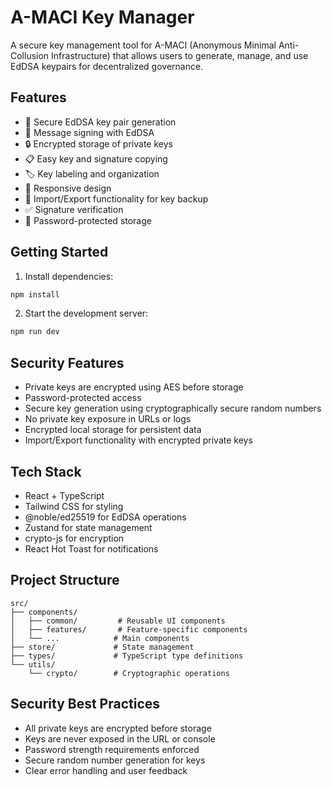 # A-MACI Key Manager

A secure key management tool for A-MACI (Anonymous Minimal Anti-Collusion Infrastructure) that allows users to generate, manage, and use EdDSA keypairs for decentralized governance.

## Features

- 🔐 Secure EdDSA key pair generation
- 📝 Message signing with EdDSA
- 🔒 Encrypted storage of private keys
- 📋 Easy key and signature copying
- 🏷️ Key labeling and organization
- 📱 Responsive design
- 💾 Import/Export functionality for key backup
- ✅ Signature verification
- 🔑 Password-protected storage

## Getting Started

1. Install dependencies:
```bash
npm install
```

2. Start the development server:
```bash
npm run dev
```

## Security Features

- Private keys are encrypted using AES before storage
- Password-protected access
- Secure key generation using cryptographically secure random numbers
- No private key exposure in URLs or logs
- Encrypted local storage for persistent data
- Import/Export functionality with encrypted private keys

## Tech Stack

- React + TypeScript
- Tailwind CSS for styling
- @noble/ed25519 for EdDSA operations
- Zustand for state management
- crypto-js for encryption
- React Hot Toast for notifications

## Project Structure

```
src/
├── components/
│   ├── common/         # Reusable UI components
│   ├── features/       # Feature-specific components
│   └── ...            # Main components
├── store/             # State management
├── types/             # TypeScript type definitions
└── utils/
    └── crypto/        # Cryptographic operations
```

## Security Best Practices

- All private keys are encrypted before storage
- Keys are never exposed in the URL or console
- Password strength requirements enforced
- Secure random number generation for keys
- Clear error handling and user feedback